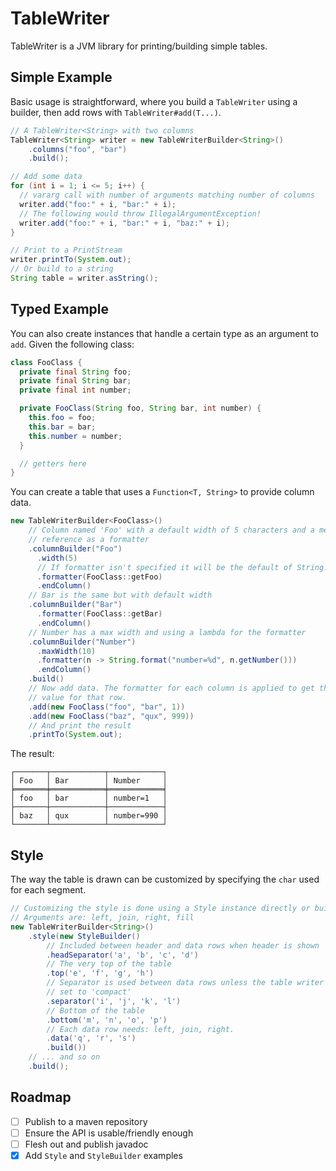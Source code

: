 TableWriter
===========

TableWriter is a JVM library for printing/building simple tables.

Simple Example
--------------

Basic usage is straightforward, where you build a `TableWriter` using a builder,
then add rows with `TableWriter#add(T...)`.

```java
// A TableWriter<String> with two columns
TableWriter<String> writer = new TableWriterBuilder<String>()
    .columns("foo", "bar")
    .build();

// Add some data
for (int i = 1; i <= 5; i++) {
  // vararg call with number of arguments matching number of columns
  writer.add("foo:" + i, "bar:" + i);
  // The following would throw IllegalArgumentException!
  writer.add("foo:" + i, "bar:" + i, "baz:" + i);
}

// Print to a PrintStream
writer.printTo(System.out);
// Or build to a string
String table = writer.asString();
```

Typed Example
-------------

You can also create instances that handle a certain type as an argument to
`add`. Given the following class:

```java
class FooClass {
  private final String foo;
  private final String bar;
  private final int number;

  private FooClass(String foo, String bar, int number) {
    this.foo = foo;
    this.bar = bar;
    this.number = number;
  }

  // getters here
}
```

You can create a table that uses a `Function<T, String>` to provide column data.

```java
new TableWriterBuilder<FooClass>()
    // Column named 'Foo' with a default width of 5 characters and a method
    // reference as a formatter 
    .columnBuilder("Foo")
      .width(5)
      // If formatter isn't specified it will be the default of String::valueOf
      .formatter(FooClass::getFoo)
      .endColumn()
    // Bar is the same but with default width
    .columnBuilder("Bar")
      .formatter(FooClass::getBar)
      .endColumn()
    // Number has a max width and using a lambda for the formatter
    .columnBuilder("Number")
      .maxWidth(10)
      .formatter(n -> String.format("number=%d", n.getNumber()))
      .endColumn()
    .build()
    // Now add data. The formatter for each column is applied to get the cell
    // value for that row.
    .add(new FooClass("foo", "bar", 1))
    .add(new FooClass("baz", "qux", 999))
    // And print the result
    .printTo(System.out);
```

The result:

```
┌───────┬────────────┬────────────┐
│ Foo   │ Bar        │ Number     │
╞═══════╪════════════╪════════════╡
│ foo   │ bar        │ number=1   │
├───────┼────────────┼────────────┤
│ baz   │ qux        │ number=990 │
└───────┴────────────┴────────────┘
```

Style
-----

The way the table is drawn can be customized by specifying the `char` used for
each segment.

```java
// Customizing the style is done using a Style instance directly or building one
// Arguments are: left, join, right, fill
new TableWriterBuilder<String>()
    .style(new StyleBuilder()
        // Included between header and data rows when header is shown
        .headSeparator('a', 'b', 'c', 'd')
        // The very top of the table
        .top('e', 'f', 'g', 'h')
        // Separator is used between data rows unless the table writer is
        // set to 'compact'
        .separator('i', 'j', 'k', 'l')
        // Bottom of the table
        .bottom('m', 'n', 'o', 'p')
        // Each data row needs: left, join, right.
        .data('q', 'r', 's')
        .build())
    // ... and so on
    .build();
```

Roadmap
-------

- [ ] Publish to a maven repository
- [ ] Ensure the API is usable/friendly enough
- [ ] Flesh out and publish javadoc
- [x] Add `Style` and `StyleBuilder` examples
